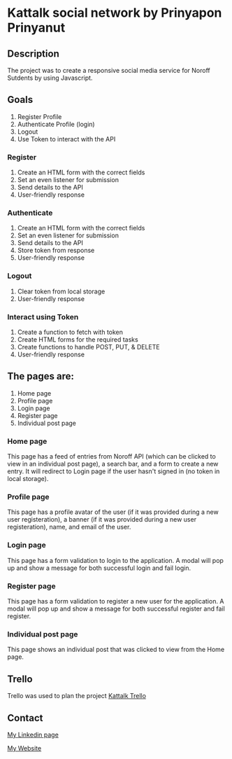 # Kattalk social network by Prinyapon Prinyanut

## Description

The project was to create a responsive social media service for Noroff Sutdents by using Javascript.

## Goals

1. Register Profile
2. Authenticate Profile (login)
3. Logout
4. Use Token to interact with the API

### Register

1. Create an HTML form with the correct fields
2. Set an even listener for submission
3. Send details to the API
4. User-friendly response

### Authenticate

1. Create an HTML form with the correct fields
2. Set an even listener for submission
3. Send details to the API
4. Store token from response
5. User-friendly response

### Logout

1. Clear token from local storage
2. User-friendly response

### Interact using Token

1. Create a function to fetch with token
2. Create HTML forms for the required tasks
3. Create functions to handle POST, PUT, & DELETE
4. User-friendly response

## The pages are:

1. Home page
2. Profile page
3. Login page
4. Register page
5. Individual post page

### Home page

This page has a feed of entries from Noroff API (which can be clicked to view in an individual post page), a search bar, and a form to create a new entry. It will redirect to Login page if the user hasn't signed in (no token in local storage).

### Profile page

This page has a profile avatar of the user (if it was provided during a new user registeration), a banner (if it was provided during a new user registeration), name, and email of the user.

### Login page

This page has a form validation to login to the application. A modal will pop up and show a message for both successful login and fail login.

### Register page

This page has a form validation to register a new user for the application. A modal will pop up and show a message for both successful register and fail register.

### Individual post page

This page shows an individual post that was clicked to view from the Home page.

## Trello

Trello was used to plan the project
[Kattalk Trello](https://trello.com/b/V6fRQZEG/kattalk-js2)

## Contact

[My Linkedin page](https://www.linkedin.com/in/genie-prinyanut-ab3441257/)

[My Website](https://genieprinyanut.netlify.app/)
